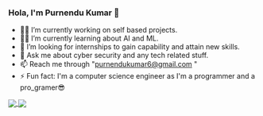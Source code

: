 ### Hola, I'm Purnendu Kumar 👋

- 👨‍🔧 I’m currently working on self based projects.
- 👨‍💻 I’m currently learning about AI and ML.
- 🔭 I’m looking for internships to gain capability and attain new skills.
- 💬 Ask me about cyber security and any tech related stuff.
- 📫 Reach me through "purnendukumar6@gmail.com " 
- ⚡ Fun fact: I'm a computer science engineer as I'm a programmer and a pro_gramer😎

<a href="https://github.com/anuraghazra/github-readme-stats">
  <img align="center" src="https://github-readme-stats.vercel.app/api?username=purnendu2201&show_icons=true&hide=issues" />
</a>
<a href="https://github.com/anuraghazra/github-readme-stats">
  <img align="center" src="https://github-readme-stats.vercel.app/api/top-langs/?username=purnendu2201&layout=compact" />
</a>
